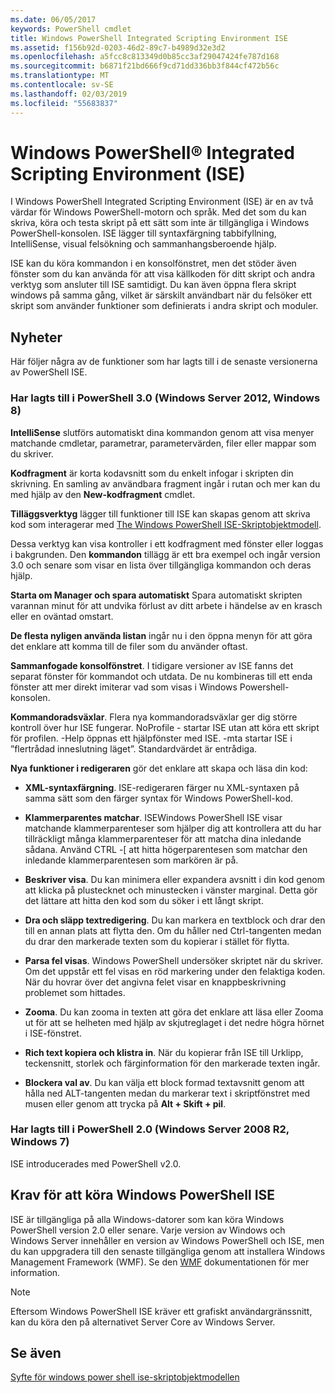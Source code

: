 ```yaml
---
ms.date: 06/05/2017
keywords: PowerShell cmdlet
title: Windows PowerShell Integrated Scripting Environment ISE
ms.assetid: f156b92d-0203-46d2-89c7-b4989d32e3d2
ms.openlocfilehash: a5fcc8c813349d0b85cc3af29047424fe787d168
ms.sourcegitcommit: b6871f21bd666f9cd71dd336bb3f844cf472b56c
ms.translationtype: MT
ms.contentlocale: sv-SE
ms.lasthandoff: 02/03/2019
ms.locfileid: "55683837"
---
```

# <a name="windows-powershell-integrated-scripting-environment-ise"></a>Windows PowerShell® Integrated Scripting Environment (ISE)

I Windows PowerShell Integrated Scripting Environment (ISE) är en av två värdar för Windows PowerShell-motorn och språk. Med det som du kan skriva, köra och testa skript på ett sätt som inte är tillgängliga i Windows PowerShell-konsolen. ISE lägger till syntaxfärgning tabbifyllning, IntelliSense, visual felsökning och sammanhangsberoende hjälp.

ISE kan du köra kommandon i en konsolfönstret, men det stöder även fönster som du kan använda för att visa källkoden för ditt skript och andra verktyg som ansluter till ISE samtidigt. Du kan även öppna flera skript windows på samma gång, vilket är särskilt användbart när du felsöker ett skript som använder funktioner som definierats i andra skript och moduler.

## <a name="whats-new"></a>Nyheter

Här följer några av de funktioner som har lagts till i de senaste versionerna av PowerShell ISE.

### <a name="added-in-powershell-30-windows-server-2012-windows-8"></a>Har lagts till i PowerShell 3.0 (Windows Server 2012, Windows 8)

**IntelliSense** slutförs automatiskt dina kommandon genom att visa menyer matchande cmdletar, parametrar, parametervärden, filer eller mappar som du skriver.

**Kodfragment** är korta kodavsnitt som du enkelt infogar i skripten din skrivning. En samling av användbara fragment ingår i rutan och mer kan du med hjälp av den **New-kodfragment** cmdlet.

**Tilläggsverktyg** lägger till funktioner till ISE kan skapas genom att skriva kod som interagerar med [The Windows PowerShell ISE-Skriptobjektmodell](../../core-powershell/ise/The-ISE-Object-Model-Hierarchy.md).

Dessa verktyg kan visa kontroller i ett kodfragment med fönster eller loggas i bakgrunden. Den **kommandon** tillägg är ett bra exempel och ingår version 3.0 och senare som visar en lista över tillgängliga kommandon och deras hjälp.

**Starta om Manager och spara automatiskt** Spara automatiskt skripten varannan minut för att undvika förlust av ditt arbete i händelse av en krasch eller en oväntad omstart.

**De flesta nyligen använda listan** ingår nu i den öppna menyn för att göra det enklare att komma till de filer som du använder oftast.

**Sammanfogade konsolfönstret**. I tidigare versioner av ISE fanns det separat fönster för kommandot och utdata. De nu kombineras till ett enda fönster att mer direkt imiterar vad som visas i Windows Powershell-konsolen.

**Kommandoradsväxlar**. Flera nya kommandoradsväxlar ger dig större kontroll över hur ISE fungerar. NoProfile - startar ISE utan att köra ett skript för profilen. -Help öppnas ett hjälpfönster med ISE. -mta startar ISE i ”flertrådad inneslutning läget”. Standardvärdet är entrådiga.

**Nya funktioner i redigeraren** gör det enklare att skapa och läsa din kod:

- **XML-syntaxfärgning**. ISE-redigeraren färger nu XML-syntaxen på samma sätt som den färger syntax för Windows PowerShell-kod.

- **Klammerparentes matchar**. ISEWindows PowerShell ISE visar matchande klammerparenteser som hjälper dig att kontrollera att du har tillräckligt många klammerparenteser för att matcha dina inledande sådana. Använd CTRL -\[ att hitta högerparentesen som matchar den inledande klammerparentesen som markören är på.

- **Beskriver visa**. Du kan minimera eller expandera avsnitt i din kod genom att klicka på plustecknet och minustecken i vänster marginal. Detta gör det lättare att hitta den kod som du söker i ett långt skript.

- **Dra och släpp textredigering**. Du kan markera en textblock och drar den till en annan plats att flytta den. Om du håller ned Ctrl-tangenten medan du drar den markerade texten som du kopierar i stället för flytta.

- **Parsa fel visas**. Windows PowerShell undersöker skriptet när du skriver. Om det uppstår ett fel visas en röd markering under den felaktiga koden. När du hovrar över det angivna felet visar en knappbeskrivning problemet som hittades.

- **Zooma**. Du kan zooma in texten att göra det enklare att läsa eller Zooma ut för att se helheten med hjälp av skjutreglaget i det nedre högra hörnet i ISE-fönstret.

- **Rich text kopiera och klistra in**. När du kopierar från ISE till Urklipp, teckensnitt, storlek och färginformation för den markerade texten ingår.

- **Blockera val av**. Du kan välja ett block formad textavsnitt genom att hålla ned ALT-tangenten medan du markerar text i skriptfönstret med musen eller genom att trycka på **Alt + Skift + pil**.

### <a name="added-in-powershell-20-windows-server-2008-r2-windows-7"></a>Har lagts till i PowerShell 2.0 (Windows Server 2008 R2, Windows 7)

ISE introducerades med PowerShell v2.0.

## <a name="requirements-for-running-the-windows-powershell-ise"></a>Krav för att köra Windows PowerShell ISE

ISE är tillgängliga på alla Windows-datorer som kan köra Windows PowerShell version 2.0 eller senare. Varje version av Windows och Windows Server innehåller en version av Windows PowerShell och ISE, men du kan uppgradera till den senaste tillgängliga genom att installera Windows Management Framework (WMF). Se den [WMF](/powershell/wmf) dokumentationen för mer information.

> [!NOTE]
> Eftersom Windows PowerShell ISE kräver ett grafiskt användargränssnitt, kan du köra den på alternativet Server Core av Windows Server.

## <a name="see-also"></a>Se även

[Syfte för windows power shell ise-skriptobjektmodellen](../../core-powershell/ise/Purpose-of-the-Windows-PowerShell-ISE-Scripting-Object-Model.md)